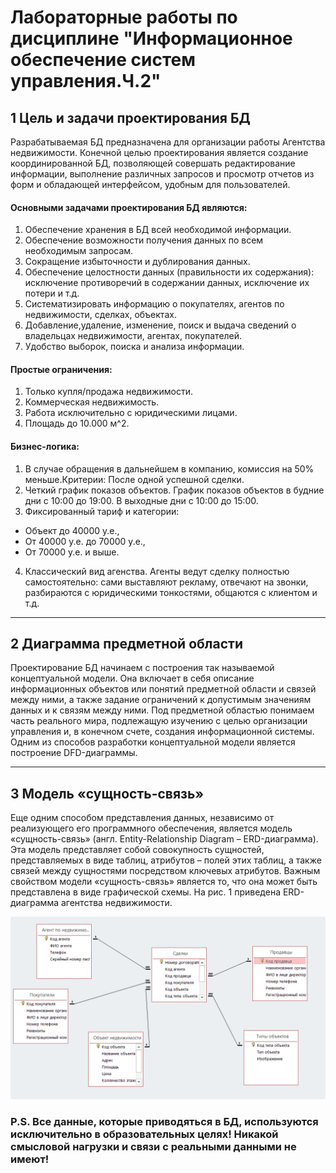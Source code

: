 # Лабораторные работы по дисциплине "Информационное обеспечение систем управления.Ч.2"

## 1 Цель и задачи проектирования БД
Разрабатываемая БД предназначена для организации работы Агентства недвижимости. Конечной целью проектирования является создание координированной БД, позволяющей совершать редактирование информации, выполнение различных запросов и просмотр отчетов из форм и обладающей интерфейсом, удобным для пользователей.

#### Основными задачами проектирования БД являются:
1.	Обеспечение хранения в БД всей необходимой информации.
2.	Обеспечение возможности получения данных по всем необходимым запросам.
3.	Сокращение избыточности и дублирования данных.
4.	Обеспечение целостности данных (правильности их содержания): исключение противоречий в содержании данных, исключение их потери и т.д.
5.	Систематизировать информацию о покупателях, агентов по недвижимости, сделках, объектах.
6.	Добавление,удаление, изменение, поиск и выдача сведений о владельцах недвижимости, агентах, покупателей.
7.	Удобство выборок, поиска и анализа информации.
#### Простые ограничения:
1.	Только купля/продажа недвижимости. 
2.	Коммерческая недвижимость. 
3.	Работа исключительно с юридическими лицами.
4.	Площадь до 10.000 м^2.
#### Бизнес-логика: 
1.	В случае обращения в дальнейшем в компанию, комиссия на 50% меньше.Критерии: После одной успешной сделки.
2.	Четкий график показов объектов. График показов объектов в будние дни с 10:00 до  19:00. В выходные дни с 10:00 до 15:00.
3.	Фиксированный тариф и категории:        
* Объект до 40000 у.е., 
* От 40000 у.е. до 70000 у.е., 
* От 70000 у.е. и выше.
4.	Классический вид агенства. Агенты ведут сделку полностью самостоятельно: сами выставляют рекламу, отвечают на звонки, разбираются с юридическими тонкостями, общаются с клиентом и т.д.

**********************************************
## 2 Диаграмма предметной области
Проектирование БД начинаем с построения так называемой концептуальной модели. Она включает в себя описание информационных объектов или понятий предметной области и связей между ними, а также задание ограничений к допустимым значениям данных и к связям между ними. Под предметной областью понимаем часть реального мира, подлежащую изучению с целью организации управления и, в конечном счете, создания информационной системы. 
Одним из способов разработки концептуальной модели является построение DFD-диаграммы.
****************************************
## 3 Модель «сущность-связь»
Еще одним способом представления данных, независимо от реализующего его программного обеспечения, является модель «сущность-связь» (англ. Entity-Relationship Diagram – ERD-диаграмма). Эта модель представляет собой совокупность сущностей, представляемых в виде таблиц, атрибутов – полей этих таблиц, а также связей между сущностями посредством ключевых атрибутов. Важным свойством модели «сущность-связь» является то, что она может быть представлена в виде графической схемы. На рис. 1 приведена ERD-диаграмма агентства недвижимости.

![Текст с описанием картинки](/images/images-2.png)
### P.S.  Все данные, которые приводяться в БД, используются исключительно в образовательных целях! Никакой смысловой нагрузки и связи с реальными данными не имеют!

